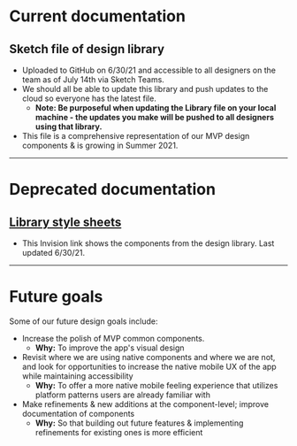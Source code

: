 # Current documentation 

## Sketch file of design library
- Uploaded to GitHub on 6/30/21 and accessible to all designers on the team as of July 14th via Sketch Teams. 
- We should all be able to update this library and push updates to the cloud so everyone has the latest file. 
    - **Note: Be purposeful when updating the Library file on your local machine - the updates you make will be pushed to all designers using that library.**
- This file is a comprehensive representation of our MVP design components & is growing in Summer 2021.  

---

# Deprecated documentation

## [Library style sheets](https://adhoc.invisionapp.com/share/AX108RJZPB6E#/screens/445194518)
- This Invision link shows the components from the design library. Last updated 6/30/21.

---

# Future goals
Some of our future design goals include: 

- Increase the polish of MVP common components. 
    - **Why:** To improve the app's visual design 
- Revisit where we are using native components and where we are not, and look for opportunities to increase the native mobile UX of the app while maintaining accessibility
    - **Why:** To offer a more native mobile feeling experience that utilizes platform patterns users are already familiar with
- Make refinements & new additions at the component-level; improve documentation of components 
    - **Why:** So that building out future features & implementing refinements for existing ones is more efficient

